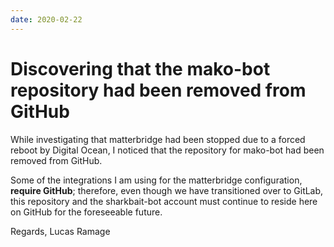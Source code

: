```yaml
---
date: 2020-02-22
---
```


# Discovering that the mako-bot repository had been removed from GitHub

While investigating that matterbridge had been stopped due to a forced reboot by Digital Ocean,
I noticed that the repository for mako-bot had been removed from GitHub.

Some of the integrations I am using for the matterbridge configuration, **require GitHub**;
therefore, even though we have transitioned over to GitLab, this repository and the sharkbait-bot
account must continue to reside here on GitHub for the foreseeable future.

Regards,
Lucas Ramage
